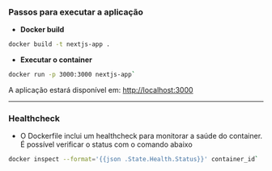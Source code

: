 ### Passos para executar a aplicação

- **Docker build**

```bash
docker build -t nextjs-app .
```

- **Executar o container**

```bash
docker run -p 3000:3000 nextjs-app`
```

A aplicação estará disponível em: <http://localhost:3000>

---

### Healthcheck

- O Dockerfile inclui um healthcheck para monitorar a saúde do container. É possível verificar o status com o comando abaixo

```bash
docker inspect --format='{{json .State.Health.Status}}' container_id`
```
